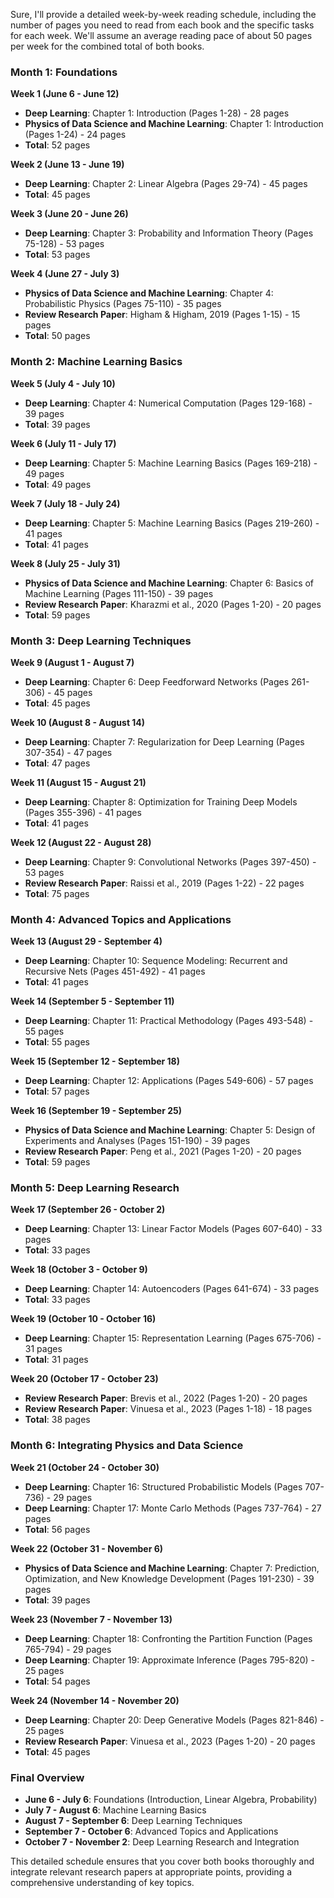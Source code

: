Sure, I'll provide a detailed week-by-week reading schedule, including the number of pages you need to read from each book and the specific tasks for each week. We'll assume an average reading pace of about 50 pages per week for the combined total of both books.

### Month 1: Foundations
**Week 1 (June 6 - June 12)**
- **Deep Learning**: Chapter 1: Introduction (Pages 1-28) - 28 pages
- **Physics of Data Science and Machine Learning**: Chapter 1: Introduction (Pages 1-24) - 24 pages
- **Total**: 52 pages

**Week 2 (June 13 - June 19)**
- **Deep Learning**: Chapter 2: Linear Algebra (Pages 29-74) - 45 pages
- **Total**: 45 pages

**Week 3 (June 20 - June 26)**
- **Deep Learning**: Chapter 3: Probability and Information Theory (Pages 75-128) - 53 pages
- **Total**: 53 pages

**Week 4 (June 27 - July 3)**
- **Physics of Data Science and Machine Learning**: Chapter 4: Probabilistic Physics (Pages 75-110) - 35 pages
- **Review Research Paper**: Higham & Higham, 2019 (Pages 1-15) - 15 pages
- **Total**: 50 pages

### Month 2: Machine Learning Basics
**Week 5 (July 4 - July 10)**
- **Deep Learning**: Chapter 4: Numerical Computation (Pages 129-168) - 39 pages
- **Total**: 39 pages

**Week 6 (July 11 - July 17)**
- **Deep Learning**: Chapter 5: Machine Learning Basics (Pages 169-218) - 49 pages
- **Total**: 49 pages

**Week 7 (July 18 - July 24)**
- **Deep Learning**: Chapter 5: Machine Learning Basics (Pages 219-260) - 41 pages
- **Total**: 41 pages

**Week 8 (July 25 - July 31)**
- **Physics of Data Science and Machine Learning**: Chapter 6: Basics of Machine Learning (Pages 111-150) - 39 pages
- **Review Research Paper**: Kharazmi et al., 2020 (Pages 1-20) - 20 pages
- **Total**: 59 pages

### Month 3: Deep Learning Techniques
**Week 9 (August 1 - August 7)**
- **Deep Learning**: Chapter 6: Deep Feedforward Networks (Pages 261-306) - 45 pages
- **Total**: 45 pages

**Week 10 (August 8 - August 14)**
- **Deep Learning**: Chapter 7: Regularization for Deep Learning (Pages 307-354) - 47 pages
- **Total**: 47 pages

**Week 11 (August 15 - August 21)**
- **Deep Learning**: Chapter 8: Optimization for Training Deep Models (Pages 355-396) - 41 pages
- **Total**: 41 pages

**Week 12 (August 22 - August 28)**
- **Deep Learning**: Chapter 9: Convolutional Networks (Pages 397-450) - 53 pages
- **Review Research Paper**: Raissi et al., 2019 (Pages 1-22) - 22 pages
- **Total**: 75 pages

### Month 4: Advanced Topics and Applications
**Week 13 (August 29 - September 4)**
- **Deep Learning**: Chapter 10: Sequence Modeling: Recurrent and Recursive Nets (Pages 451-492) - 41 pages
- **Total**: 41 pages

**Week 14 (September 5 - September 11)**
- **Deep Learning**: Chapter 11: Practical Methodology (Pages 493-548) - 55 pages
- **Total**: 55 pages

**Week 15 (September 12 - September 18)**
- **Deep Learning**: Chapter 12: Applications (Pages 549-606) - 57 pages
- **Total**: 57 pages

**Week 16 (September 19 - September 25)**
- **Physics of Data Science and Machine Learning**: Chapter 5: Design of Experiments and Analyses (Pages 151-190) - 39 pages
- **Review Research Paper**: Peng et al., 2021 (Pages 1-20) - 20 pages
- **Total**: 59 pages

### Month 5: Deep Learning Research
**Week 17 (September 26 - October 2)**
- **Deep Learning**: Chapter 13: Linear Factor Models (Pages 607-640) - 33 pages
- **Total**: 33 pages

**Week 18 (October 3 - October 9)**
- **Deep Learning**: Chapter 14: Autoencoders (Pages 641-674) - 33 pages
- **Total**: 33 pages

**Week 19 (October 10 - October 16)**
- **Deep Learning**: Chapter 15: Representation Learning (Pages 675-706) - 31 pages
- **Total**: 31 pages

**Week 20 (October 17 - October 23)**
- **Review Research Paper**: Brevis et al., 2022 (Pages 1-20) - 20 pages
- **Review Research Paper**: Vinuesa et al., 2023 (Pages 1-18) - 18 pages
- **Total**: 38 pages

### Month 6: Integrating Physics and Data Science
**Week 21 (October 24 - October 30)**
- **Deep Learning**: Chapter 16: Structured Probabilistic Models (Pages 707-736) - 29 pages
- **Deep Learning**: Chapter 17: Monte Carlo Methods (Pages 737-764) - 27 pages
- **Total**: 56 pages

**Week 22 (October 31 - November 6)**
- **Physics of Data Science and Machine Learning**: Chapter 7: Prediction, Optimization, and New Knowledge Development (Pages 191-230) - 39 pages
- **Total**: 39 pages

**Week 23 (November 7 - November 13)**
- **Deep Learning**: Chapter 18: Confronting the Partition Function (Pages 765-794) - 29 pages
- **Deep Learning**: Chapter 19: Approximate Inference (Pages 795-820) - 25 pages
- **Total**: 54 pages

**Week 24 (November 14 - November 20)**
- **Deep Learning**: Chapter 20: Deep Generative Models (Pages 821-846) - 25 pages
- **Review Research Paper**: Vinuesa et al., 2023 (Pages 1-20) - 20 pages
- **Total**: 45 pages

### Final Overview
- **June 6 - July 6**: Foundations (Introduction, Linear Algebra, Probability)
- **July 7 - August 6**: Machine Learning Basics
- **August 7 - September 6**: Deep Learning Techniques
- **September 7 - October 6**: Advanced Topics and Applications
- **October 7 - November 2**: Deep Learning Research and Integration

This detailed schedule ensures that you cover both books thoroughly and integrate relevant research papers at appropriate points, providing a comprehensive understanding of key topics.
